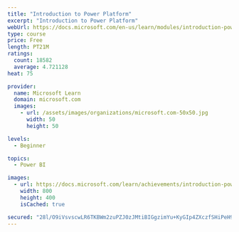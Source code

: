 ```yaml
---
title: "Introduction to Power Platform"
excerpt: "Introduction to Power Platform"
webUrl: https://docs.microsoft.com/en-us/learn/modules/introduction-power-platform/
type: course
price: Free
length: PT21M
ratings:
  count: 18582
  average: 4.721128
heat: 75

provider:
  name: Microsoft Learn
  domain: microsoft.com
  images:
    - url: /assets/images/organizations/microsoft.com-50x50.jpg
      width: 50
      height: 50

levels:
  - Beginner

topics:
  - Power BI

images:
  - url: https://docs.microsoft.com/learn/achievements/introduction-power-platform-social.png
    width: 800
    height: 400
    isCached: true

secured: "28l/O9iVsvscwLR6TKBWm2zuPZJ0zJMtiBIGgzimYu+KyGIp4ZXczfSHiPeH9gsWTAieBOPO9sZP4pUEQ2WacKuASsh3E9EucefCeOvpHkoCnZ5Sd7bFRg5kvblSfAS1hgc7Tq8aWt5VhQvk6W7o23nfMbGxHj0U6kHDyhsr3rdw2BusVU3/70/v+RLARdQmfOWc3ocFy72VPmrNi/+2DaAQc0le/pmm44cAQVBzu1Pcj0ECrsspBnEIJMswAlyUQNLJ7vJ52LXEGs9GFlU/QFRI2/N6pkE7Q6tpaP0cDrs2+aKNu/GB2pKT3HGKukP+vt5cLX02aLSQlq/v8ObAejknkOp3DWeCRxOpnwknzJt4guUGbgpPBIAJ3Dx4UXvJnXqnUnUAKMPcdi88KIBzjEqdfDkHqBKxa7sFdGKf3f4Ih3wwbaLMykBJOSXFbsmT;8xGquPvgkserSXi5ZNv4kw=="
---
```


